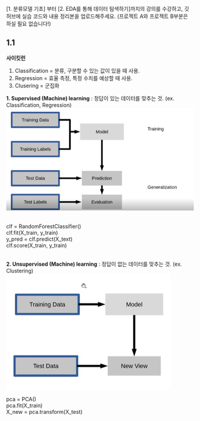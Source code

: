 [1. 분류모델 기초] 부터 [2. EDA를 통해 데이터 탐색하기]까지의 강의를 수강하고, 깃허브에 실습 코드와 내용 정리본을 업로드해주세요. (프로젝트 A와 프로젝트 B부분은 하실 필요 없습니다!)


## 1.1
**사이킷런**
1. Classification = 분류, 구분할 수 있는 값이 있을 때 사용.
2. Regression = 효율 측정, 특정 수치를 예상할 때 사용.
3. Clusering = 군집화

**1. Supervised (Machine) learning**
: 정답이 있는 데이터를 맞추는 것. (ex. Classification, Regression)
![Supervised (Machine) learning](Supervised_model.jpg)

<br>
clf = RandomForestClassifier() <br> 
clf.fit(X_train, y_train) <br> 
y_pred = clf.predict(X_text) <br>  
clf.score(X_train, y_train) <br>  

<br>

**2. Unsupervised (Machine) learning** 
: 정답이 없는 데이터를 맞추는 것. (ex. Clustering)
![Supervised (Machine) learning](unsupervised_learning.jpg)

pca = PCA() <br>
pca.fit(X_train) <br>
X_new = pca.transform(X_test) <br>

 


